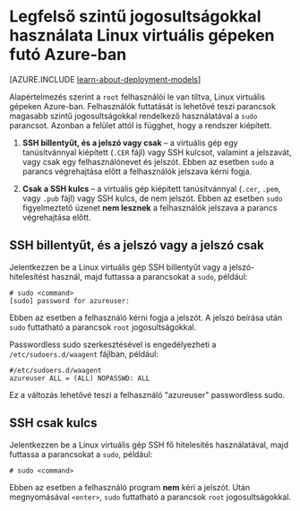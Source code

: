 <properties 
    pageTitle="Használja a legfelső szintű jogosultságokkal Linux virtuális gépeken |} Microsoft Azure" 
    description="Megtudhatja, hogy miként használhatja a legfelső szintű jogosultságokkal Azure-ban Linux virtuális gépen." 
    services="virtual-machines-linux" 
    documentationCenter="" 
    authors="szarkos" 
    manager="timlt" 
    editor=""
    tags="azure-service-management,azure-resource-manager" />

<tags 
    ms.service="virtual-machines-linux" 
    ms.workload="infrastructure-services" 
    ms.tgt_pltfrm="vm-linux" 
    ms.devlang="na" 
    ms.topic="article" 
    ms.date="10/17/2016" 
    ms.author="szark"/>


# <a name="using-root-privileges-on-linux-virtual-machines-in-azure"></a>Legfelső szintű jogosultságokkal használata Linux virtuális gépeken futó Azure-ban

[AZURE.INCLUDE [learn-about-deployment-models](../../includes/learn-about-deployment-models-both-include.md)]

Alapértelmezés szerint a `root` felhasználói le van tiltva, Linux virtuális gépeken Azure-ban. Felhasználók futtatását is lehetővé teszi parancsok magasabb szintű jogosultságokkal rendelkező használatával a `sudo` parancsot. Azonban a felület attól is függhet, hogy a rendszer kiépített.

1. **SSH billentyűt, és a jelszó vagy csak** – a virtuális gép egy tanúsítvánnyal kiépített (`.CER` fájl) vagy SSH kulcsot, valamint a jelszavát, vagy csak egy felhasználónevet és jelszót. Ebben az esetben `sudo` a parancs végrehajtása előtt a felhasználók jelszava kérni fogja.

2. **Csak a SSH kulcs** – a virtuális gép kiépített tanúsítvánnyal (`.cer`, `.pem`, vagy `.pub` fájl) vagy SSH kulcs, de nem jelszót.  Ebben az esetben `sudo` figyelmeztető üzenet **nem lesznek** a felhasználók jelszava a parancs végrehajtása előtt.


## <a name="ssh-key-and-password-or-password-only"></a>SSH billentyűt, és a jelszó vagy a jelszó csak

Jelentkezzen be a Linux virtuális gép SSH billentyűt vagy a jelszó-hitelesítést használ, majd futtassa a parancsokat a `sudo`, például:

    # sudo <command>
    [sudo] password for azureuser:

Ebben az esetben a felhasználó kérni fogja a jelszót. A jelszó beírása után `sudo` futtatható a parancsok `root` jogosultságokkal.

Passwordless sudo szerkesztésével is engedélyezheti a `/etc/sudoers.d/waagent` fájlban, például:

    #/etc/sudoers.d/waagent
    azureuser ALL = (ALL) NOPASSWD: ALL

Ez a változás lehetővé teszi a felhasználó "azureuser" passwordless sudo.

## <a name="ssh-key-only"></a>SSH csak kulcs

Jelentkezzen be a Linux virtuális gép SSH fő hitelesítés használatával, majd futtassa a parancsokat a `sudo`, például:

    # sudo <command>

Ebben az esetben a felhasználó program **nem** kéri a jelszót. Után megnyomásával `<enter>`, `sudo` futtatható a parancsok `root` jogosultságokkal.

 

